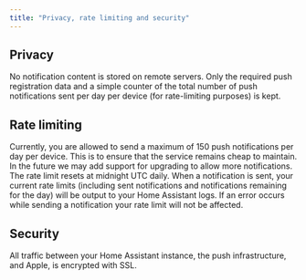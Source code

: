 ```yaml
---
title: "Privacy, rate limiting and security"
---
```


## Privacy

No notification content is stored on remote servers. Only the required push registration data and a simple counter of the total number of push notifications sent per day per device (for rate-limiting purposes) is kept.

## Rate limiting

Currently, you are allowed to send a maximum of 150 push notifications per day per device. This is to ensure that the service remains cheap to maintain. In the future we may add support for upgrading to allow more notifications. The rate limit resets at midnight UTC daily. When a notification is sent, your current rate limits (including sent notifications and notifications remaining for the day) will be output to your Home Assistant logs. If an error occurs while sending a notification your rate limit will not be affected.

## Security

All traffic between your Home Assistant instance, the push infrastructure, and Apple, is encrypted with SSL.
